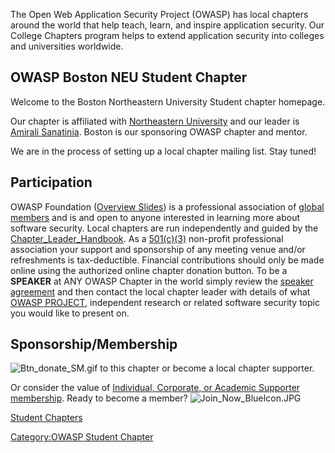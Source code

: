 <div style="font-size:7pt;text-align:right">

</div>

The Open Web Application Security Project (OWASP) has local chapters
around the world that help teach, learn, and inspire application
security. Our College Chapters program helps to extend application
security into colleges and universities worldwide.

## OWASP Boston NEU Student Chapter

Welcome to the Boston Northeastern University Student chapter homepage.

Our chapter is affiliated with [Northeastern
University](http://www.northeastern.edu/) and our leader is [Amirali
Sanatinia](mailto:amirali.sanatinia@owasp.org).
Boston is our sponsoring OWASP chapter and mentor.

We are in the process of setting up a local chapter mailing list. Stay
tuned\!

## Participation

OWASP Foundation ([Overview
Slides](https://docs.google.com/a/owasp.org/presentation/d/1ZgY25F0F7QgScMlB1X7LAa70LtyJql8XqcYdR4suPUo/edit#slide=id.p))
is a professional association of [global
members](https://www.owasp.org/index.php/Membership) and is and open to
anyone interested in learning more about software security. Local
chapters are run independently and guided by the
[Chapter_Leader_Handbook](Chapter_Leader_Handbook "wikilink"). As a
[501(c)(3)](http://www.owasp.org/index.php/About_OWASP) non-profit
professional association your support and sponsorship of any meeting
venue and/or refreshments is tax-deductible. Financial contributions
should only be made online using the authorized online chapter donation
button. To be a <b>SPEAKER</b> at ANY OWASP Chapter in the world simply
review the [speaker
agreement](http://www.owasp.org/index.php/Speaker_Agreement) and then
contact the local chapter leader with details of what [OWASP
PROJECT](http://www.owasp.org/index.php/Category:OWASP_Project),
independent research or related software security topic you would like
to present on.

## Sponsorship/Membership

![Btn_donate_SM.gif](Btn_donate_SM.gif "Btn_donate_SM.gif") to this
chapter or become a local chapter supporter.

Or consider the value of [Individual, Corporate, or Academic Supporter
membership](http://www.owasp.org/index.php/Membership). Ready to become
a member? ![Join_Now_BlueIcon.JPG](Join_Now_BlueIcon.JPG
"Join_Now_BlueIcon.JPG")

[Student Chapters](OWASP_Student_Chapters_Program "wikilink")

[Category:OWASP Student
Chapter](Category:OWASP_Student_Chapter "wikilink")